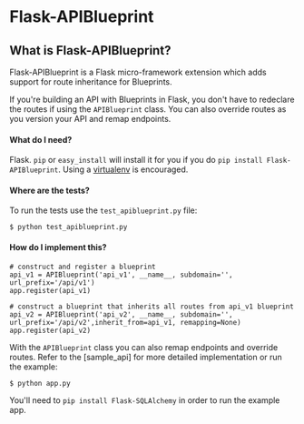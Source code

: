 Flask-APIBlueprint
==================

What is Flask-APIBlueprint?
-------------------------
Flask-APIBlueprint is a Flask micro-framework extension which adds support for
route inheritance for Blueprints.

If you're building an API with Blueprints in Flask, you don't have to redeclare the routes if using the `APIBlueprint` class. You can also override routes as you version your API and remap endpoints.

#### What do I need?

Flask. `pip` or `easy_install` will
install it for you if you do `pip install Flask-APIBlueprint`.
Using a [virtualenv](https://virtualenv.pypa.io/en/latest/) is encouraged.


#### Where are the tests?

To run the tests use the `test_apiblueprint.py` file:

```
$ python test_apiblueprint.py
```

#### How do I implement this?

```
# construct and register a blueprint
api_v1 = APIBlueprint('api_v1', __name__, subdomain='', url_prefix='/api/v1')
app.register(api_v1)

# construct a blueprint that inherits all routes from api_v1 blueprint
api_v2 = APIBlueprint('api_v2', __name__, subdomain='', url_prefix='/api/v2',inherit_from=api_v1, remapping=None)
app.register(api_v2)
```

With the `APIBlueprint` class you can also remap endpoints and override routes.
Refer to the [sample_api] for more detailed implementation or run the example:

```
$ python app.py
```

You'll need to `pip install Flask-SQLAlchemy` in order to run the example app. 
